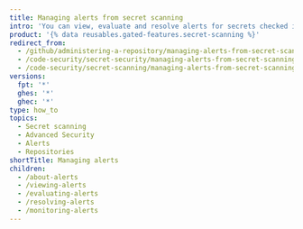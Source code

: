 ```yaml
---
title: Managing alerts from secret scanning
intro: 'You can view, evaluate and resolve alerts for secrets checked in to your repository.'
product: '{% data reusables.gated-features.secret-scanning %}'
redirect_from:
  - /github/administering-a-repository/managing-alerts-from-secret-scanning
  - /code-security/secret-security/managing-alerts-from-secret-scanning
  - /code-security/secret-scanning/managing-alerts-from-secret-scanning
versions:
  fpt: '*'
  ghes: '*'
  ghec: '*'
type: how_to
topics:
  - Secret scanning
  - Advanced Security
  - Alerts
  - Repositories
shortTitle: Managing alerts
children:
  - /about-alerts
  - /viewing-alerts
  - /evaluating-alerts
  - /resolving-alerts
  - /monitoring-alerts
---
```

